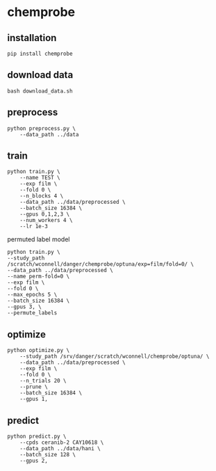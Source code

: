 # chemprobe

## installation
```
pip install chemprobe
```

## download data
```
bash download_data.sh
```

## preprocess
```
python preprocess.py \
    --data_path ../data
```

## train
```
python train.py \
    --name TEST \
    --exp film \
    --fold 0 \
    --n_blocks 4 \
    --data_path ../data/preprocessed \
    --batch_size 16384 \
    --gpus 0,1,2,3 \
    --num_workers 4 \
    --lr 1e-3
```

permuted label model
```
python train.py \
--study_path /scratch/wconnell/danger/chemprobe/optuna/exp=film/fold=0/ \
--data_path ../data/preprocessed \
--name perm-fold=0 \
--exp film \
--fold 0 \
--max_epochs 5 \
--batch_size 16384 \
--gpus 3, \
--permute_labels
```

## optimize
```
python optimize.py \
    --study_path /srv/danger/scratch/wconnell/chemprobe/optuna/ \
    --data_path ../data/preprocessed \
    --exp film \
    --fold 0 \
    --n_trials 20 \
    --prune \
    --batch_size 16384 \
    --gpus 1,
```

## predict
```
python predict.py \
    --cpds ceranib-2 CAY10618 \
    --data_path ../data/hani \
    --batch_size 128 \
    --gpus 2,
```